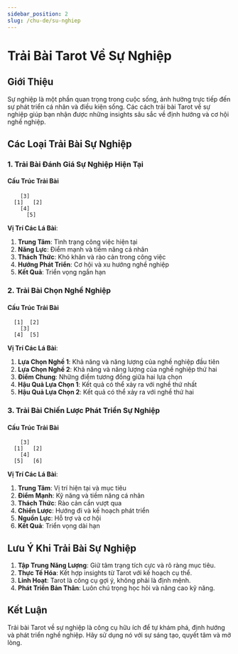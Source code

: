 ```yaml
---
sidebar_position: 2
slug: /chu-de/su-nghiep
---
```


# Trải Bài Tarot Về Sự Nghiệp

## Giới Thiệu

Sự nghiệp là một phần quan trọng trong cuộc sống, ảnh hưởng trực tiếp đến sự phát triển cá nhân và điều kiện sống. Các cách trải bài Tarot về sự nghiệp giúp bạn nhận được những insights sâu sắc về định hướng và cơ hội nghề nghiệp.

## Các Loại Trải Bài Sự Nghiệp

### 1. Trải Bài Đánh Giá Sự Nghiệp Hiện Tại

#### Cấu Trúc Trải Bài
```
    [3]
  [1]   [2]
    [4]
      [5]
```

**Vị Trí Các Lá Bài**:
1. **Trung Tâm**: Tình trạng công việc hiện tại
2. **Năng Lực**: Điểm mạnh và tiềm năng cá nhân
3. **Thách Thức**: Khó khăn và rào cản trong công việc
4. **Hướng Phát Triển**: Cơ hội và xu hướng nghề nghiệp
5. **Kết Quả**: Triển vọng ngắn hạn

### 2. Trải Bài Chọn Nghề Nghiệp

#### Cấu Trúc Trải Bài
```
  [1]  [2]
    [3]
  [4]  [5]
```

**Vị Trí Các Lá Bài**:
1. **Lựa Chọn Nghề 1**: Khả năng và năng lượng của nghề nghiệp đầu tiên
2. **Lựa Chọn Nghề 2**: Khả năng và năng lượng của nghề nghiệp thứ hai
3. **Điểm Chung**: Những điểm tương đồng giữa hai lựa chọn
4. **Hậu Quả Lựa Chọn 1**: Kết quả có thể xảy ra với nghề thứ nhất
5. **Hậu Quả Lựa Chọn 2**: Kết quả có thể xảy ra với nghề thứ hai

### 3. Trải Bài Chiến Lược Phát Triển Sự Nghiệp

#### Cấu Trúc Trải Bài
```
    [3]
  [1]   [2]
    [4]
  [5]   [6]
```

**Vị Trí Các Lá Bài**:
1. **Trung Tâm**: Vị trí hiện tại và mục tiêu
2. **Điểm Mạnh**: Kỹ năng và tiềm năng cá nhân
3. **Thách Thức**: Rào cản cần vượt qua
4. **Chiến Lược**: Hướng đi và kế hoạch phát triển
5. **Nguồn Lực**: Hỗ trợ và cơ hội
6. **Kết Quả**: Triển vọng dài hạn

## Lưu Ý Khi Trải Bài Sự Nghiệp

1. **Tập Trung Năng Lượng**: Giữ tâm trạng tích cực và rõ ràng mục tiêu.
2. **Thực Tế Hóa**: Kết hợp insights từ Tarot với kế hoạch cụ thể.
3. **Linh Hoạt**: Tarot là công cụ gợi ý, không phải là định mệnh.
4. **Phát Triển Bản Thân**: Luôn chú trọng học hỏi và nâng cao kỹ năng.

## Kết Luận

Trải bài Tarot về sự nghiệp là công cụ hữu ích để tự khám phá, định hướng và phát triển nghề nghiệp. Hãy sử dụng nó với sự sáng tạo, quyết tâm và mở lòng.